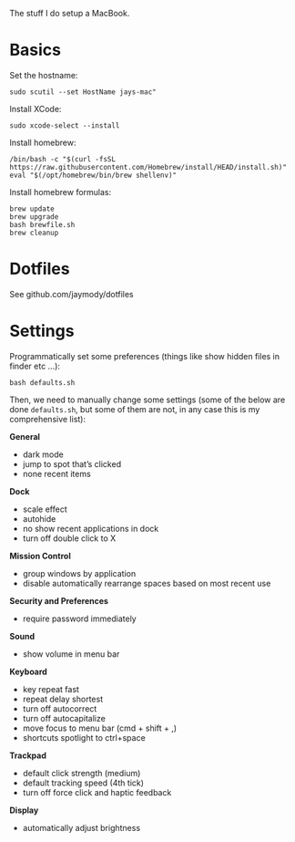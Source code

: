 The stuff I do setup a MacBook.

# Basics
Set the hostname:
```shell
sudo scutil --set HostName jays-mac"
```

Install XCode:
```shell
sudo xcode-select --install
```

Install homebrew:
```shell
/bin/bash -c "$(curl -fsSL https://raw.githubusercontent.com/Homebrew/install/HEAD/install.sh)"
eval "$(/opt/homebrew/bin/brew shellenv)"
```

Install homebrew formulas:
```shell
brew update
brew upgrade
bash brewfile.sh
brew cleanup
```

# Dotfiles
See github.com/jaymody/dotfiles

# Settings
Programmatically set some preferences (things like show hidden files in finder etc ...):
```shell
bash defaults.sh
```

Then, we need to manually change some settings (some of the below are done `defaults.sh`, but some of them are not, in any case this is my comprehensive list):

**General**
- dark mode
- jump to spot that’s clicked
- none recent items

**Dock**
- scale effect
- autohide
- no show recent applications in dock
- turn off double click to X

**Mission Control**
- group windows by application
- disable automatically rearrange spaces based on most recent use

**Security and Preferences**
- require password immediately

**Sound**
- show volume in menu bar

**Keyboard**
- key repeat fast
- repeat delay shortest
- turn off autocorrect
- turn off autocapitalize
- move focus to menu bar (cmd + shift + ,)
- shortcuts spotlight to ctrl+space

**Trackpad**
- default click strength (medium)
- default tracking speed (4th tick)
- turn off force click and haptic feedback

**Display**
- automatically adjust brightness
